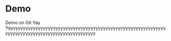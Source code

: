 # Demo
Demo on Git
Yay
Yayyyyyyyyyyyyyyyyyyyyyyyyyyyyyyyyyyyyyyyyyyyyyyyyyyyyyyyyyyyyyyyyyyyyyyyyyyyyyyyyyyyyyyyyyyyyyyyyyy
